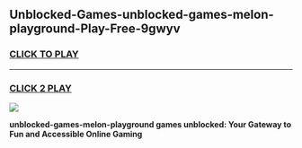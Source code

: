 
## Unblocked-Games-unblocked-games-melon-playground-Play-Free-9gwyv
<h3>
<a href="https://premium76.site?title=unblocked-games-melon-playground&ref=18A">CLICK TO PLAY</a></h3>
<hr>

<h3>
<a href="https://premium76.site?title=unblocked-games-melon-playground&ref=18A">CLICK 2 PLAY</a>
  
</h3>

<a href="https://premium76.site?title=unblocked-games-melon-playground&ref=18A"><img src="https://clearcache.store/games.png"></a>


**unblocked-games-melon-playground games unblocked: Your Gateway to Fun and Accessible Online Gaming**
